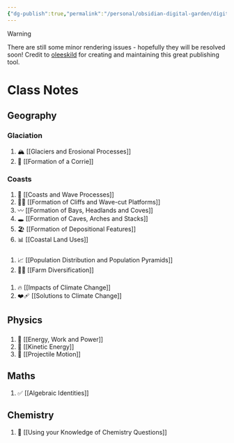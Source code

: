 ```yaml
---
{"dg-publish":true,"permalink":"/personal/obsidian-digital-garden/digital-garden-homepage/","tags":"gardenEntry","dgHomeLink":true,"dgPassFrontmatter":false}
---
```



> [!warning]
> There are still some minor rendering issues - hopefully they will be resolved soon!
> Credit to [oleeskild](https://github.com/oleeskild/) for creating and maintaining this great publishing tool.

# Class Notes
## Geography

<div class="transclusion internal-embed is-loaded"><div class="markdown-embed">

<div class="markdown-embed-title">



</div>



### Glaciation
1. 🏔️ [[Glaciers and Erosional Processes]]
2. 💺 [[Formation of a Corrie]]

### Coasts
1. 🌊 [[Coasts and Wave Processes]]
2. 🧗‍♀️ [[Formation of Cliffs and Wave-cut Platforms]]
3. 〰️ [[Formation of Bays, Headlands and Coves]]
4. 🕳️ [[Formation of Caves, Arches and Stacks]]
5. 🏖️ [[Formation of Depositional Features]]
6. 📊 [[Coastal Land Uses]]


</div></div>



<div class="transclusion internal-embed is-loaded"><div class="markdown-embed">

<div class="markdown-embed-title">

 ###


</div>



1. 📈 [[Population Distribution and Population Pyramids]]
2. 🧑‍🌾 [[Farm Diversification]]


</div></div>



<div class="transclusion internal-embed is-loaded"><div class="markdown-embed">

<div class="markdown-embed-title">

 ###


</div>



1. 🔥 [[Impacts of Climate Change]]
2. ❤️‍🩹 [[Solutions to Climate Change]]


</div></div>


## Physics

<div class="transclusion internal-embed is-loaded"><div class="markdown-embed">

<div class="markdown-embed-title">

 ###


</div>



1. 💪 [[Energy, Work and Power]]
2. 💨 [[Kinetic Energy]]
3. 🏹 [[Projectile Motion]]


</div></div>


## Maths

<div class="transclusion internal-embed is-loaded"><div class="markdown-embed">

<div class="markdown-embed-title">



</div>



1. ✅ [[Algebraic Identities]]


</div></div>



## Chemistry

<div class="transclusion internal-embed is-loaded"><div class="markdown-embed">

<div class="markdown-embed-title">



</div>



1. 🧪 [[Using your Knowledge of Chemistry Questions]]


</div></div>

